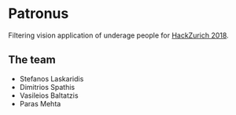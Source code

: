 # Patronus

Filtering vision application of underage people for [HackZurich 2018](http://hackzurich.com/).

## The team

* Stefanos Laskaridis
* Dimitrios Spathis
* Vasileios Baltatzis
* Paras Mehta
